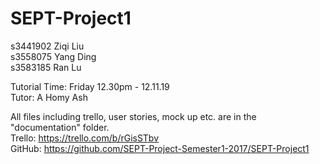 # SEPT-Project1

s3441902 Ziqi Liu <br />
s3558075 Yang Ding  <br />
s3583185 Ran Lu <br />

Tutorial Time: Friday 12.30pm - 12.11.19 <br />
Tutor: A Homy Ash

All files including trello, user stories, mock up etc. are in the "documentation" folder.<br/>
Trello: https://trello.com/b/rGisSTbv <br/>
GitHub: https://github.com/SEPT-Project-Semester1-2017/SEPT-Project1
